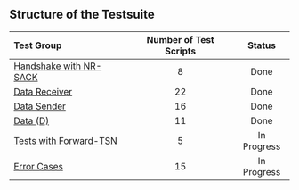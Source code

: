 ## Structure of the Testsuite

| Test Group                                                                             |   Number of Test Scripts | Status        |
| :------------------------------------------------------------------------------------- | :----------------------: | :-----------: |
| [Handshake with NR-SACK](handshake-with-nr-sack/)                                      |                        8 | Done          |
| [Data Receiver](data-receiver/)                                                        |                       22 | Done          |
| [Data Sender](data-sender/)                                                            |                       16 | Done          |
| [Data (D)](sctp-d-tests/)                                                              |                       11 | Done          |
| [Tests with Forward-TSN](with-forward-tsn/)                                            |                        5 | In Progress   |
| [Error Cases](error-cases/)                                                            |                       15 | In Progress   |
